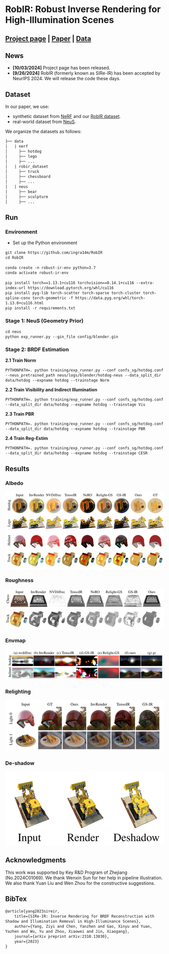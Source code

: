 # RobIR: Robust Inverse Rendering for High-Illumination Scenes

## [Project page](https://ingra14m.github.io/RobIR_website) | [Paper](https://arxiv.org/abs/2310.13030) | [Data](https://drive.google.com/drive/folders/1maQVCc7xTxv9NYmWxLFT3bu0M9J4XhK0?usp=sharing)



## News

- **[10/03/2024]** Project page has been released.
- **[9/26/2024]** RobIR (formerly known as SIRe-IR) has been accepted by NeurIPS 2024. We will release the code these days.



## Dataset

In our paper, we use:

- synthetic dataset from [NeRF](https://drive.google.com/drive/folders/128yBriW1IG_3NJ5Rp7APSTZsJqdJdfc1) and our [RobIR dataset](https://drive.google.com/drive/folders/1maQVCc7xTxv9NYmWxLFT3bu0M9J4XhK0?usp=sharing).
- real-world dataset from [NeuS](https://www.dropbox.com/sh/w0y8bbdmxzik3uk/AAAaZffBiJevxQzRskoOYcyja?dl=0).

We organize the datasets as follows:

```
├── data
│   | nerf 
│     ├── hotdog
│     ├── lego 
│     ├── ...
│   | robir_dataset
│     ├── truck
│     ├── chessboard
│     ├── ...
│   | neus
│     ├── bear
│     ├── sculpture
│     ├── ...
```

## Run

### Environment

- Set up the Python environment

```shell
git clone https://github.com/ingra14m/RobIR
cd RobIR

conda create -n robust-ir-env python=3.7
conda activate robust-ir-env

pip install torch==1.13.1+cu116 torchvision==0.14.1+cu116 --extra-index-url https://download.pytorch.org/whl/cu116
pip install pyg-lib torch-scatter torch-sparse torch-cluster torch-spline-conv torch-geometric -f https://data.pyg.org/whl/torch-1.13.0+cu116.html
pip install -r requirements.txt
```



### Stage 1: NeuS (Geometry Prior)

```shell
cd neus
python exp_runner.py --gin_file config/blender.gin
```



### Stage 2: BRDF Estimation

**2.1 Train Norm**

```shell
PYTHONPATH=. python training/exp_runner.py --conf confs_sg/hotdog.conf --neus_pretrained_path neus/logs/blender/hotdog-neus --data_split_dir data/hotdog --expname hotdog --trainstage Norm
```

**2.2 Train Visibility and Indirect Illumination**

```shell
PYTHONPATH=. python training/exp_runner.py --conf confs_sg/hotdog.conf --data_split_dir data/hotdog --expname hotdog --trainstage Vis
```

**2.3 Train PBR**

```shell
PYTHONPATH=. python training/exp_runner.py --conf confs_sg/hotdog.conf --data_split_dir data/hotdog --expname hotdog --trainstage PBR
```

**2.4 Train Reg-Estim**

```shell
PYTHONPATH=. python training/exp_runner.py --conf confs_sg/hotdog.conf --data_split_dir data/hotdog --expname hotdog --trainstage CESR
```



## Results

### Albedo

<img src="assets/albedo.png" alt="image-20231020012659356" style="zoom:50%;" />

### Roughness

<img src="assets/roughness.png" alt="image-20231020012659356" style="zoom:50%;" />

### Envmap

<img src="assets/envmap.png" alt="image-20231020012659356" style="zoom:50%;" />

### Relighting

<img src="assets/relighting.png" alt="image-20231020012659356" style="zoom:50%;" />

### De-shadow

<img src="assets/deshadow.png" alt="image-20231020012659356" style="zoom:50%;" />

## Acknowledgments

This work was supported by Key R\&D Program of Zhejiang (No.2024C01069). We thank Wenxin Sun for her help in pipeline illustration. We also thank Yuan Liu and Wen Zhou for the constructive suggestions. 

## BibTex

```
@article{yang2023sireir,
    title={SIRe-IR: Inverse Rendering for BRDF Reconstruction with Shadow and Illumination Removal in High-Illuminance Scenes},
    author={Yang, Ziyi and Chen, Yanzhen and Gao, Xinyu and Yuan, Yazhen and Wu, Yu and Zhou, Xiaowei and Jin, Xiaogang},
    journal={arXiv preprint arXiv:2310.13030},
    year={2023}
}
```
